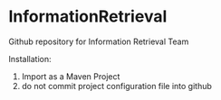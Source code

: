 InformationRetrieval
====================

Github repository for Information Retrieval Team

Installation:

1. Import as a Maven Project
2. do not commit project configuration file into github

